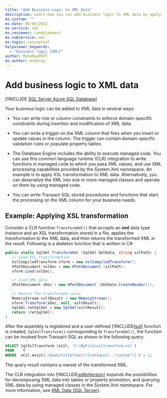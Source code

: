 ```yaml
---
title: "Add Business Logic to XML Data"
description: Learn how you can add business logic to XML data by applying XSL transformations, using domain-specific constraints on data, or by triggering validation rules.
ms.custom: ""
ms.date: 05/05/2022
ms.service: sql
ms.reviewer: randolphwest
ms.subservice: xml
ms.topic: conceptual
helpviewer_keywords:
  - "business logic [XML]"
author: MikeRayMSFT
ms.author: mikeray
---
```

# Add business logic to XML data

[!INCLUDE [SQL Server Azure SQL Database](../../includes/applies-to-version/sql-asdb.md)]

Your business logic can be added to XML data in several ways:

- You can write row or column constraints to enforce domain-specific constraints during insertion and modification of XML data.

- You can write a trigger on the XML column that fires when you insert or update values in the column. The trigger can contain domain-specific validation rules or populate property tables.

- The Database Engine includes the ability to execute managed code. You can use this common language runtime (CLR) integration to write functions in managed code to which you pass XML values, and use XML processing capabilities provided by the System.Xml namespace. An example is to apply XSL transformation to XML data. Alternatively, you can deserialize the XML into one or more managed classes and operate on them by using managed code.

- You can write Transact-SQL stored procedures and functions that start the processing on the XML column for your business needs.

## Example: Applying XSL transformation

Consider a CLR function `TransformXml()` that accepts an **xml** data type instance and an XSL transformation stored in a file, applies the transformation to the XML data, and then returns the transformed XML in the result. Following is a skeleton function that is written in C#:

```csharp
public static SqlXml TransformXml (SqlXml XmlData, string xslPath) {
   // Load XSL transformation
   XslCompiledTransform xform = new XslCompiledTransform();
   XPathDocument xslDoc = new XPathDocument (xslPath);
   xform.Load(xslDoc);

   // Load XML data
   XPathDocument xDoc = new XPathDocument (XmlData.CreateReader());

   // Return the transformed value
   MemoryStream xsltResult = new MemoryStream();
   xform.Transform(xDoc, null, xsltResult);
   SqlXml retSqlXml = new SqlXml(xsltResult);
   return (retSqlXml);
}
```

After the assembly is registered and a user-defined [!INCLUDE[tsql](../../includes/tsql-md.md)] function is created, `SqlXslTransform()` corresponding to `TransformXml()`, the function can be invoked from Transact-SQL as shown in the following query:

```sql
SELECT SqlXslTransform (xCol, 'C:\MyFile\xsltransform.xsl')
FROM    T
WHERE  xCol.exist('/book/title/text()[contains(.,"custom")]') = 1;
```

The query result contains a rowset of the transformed XML.

The CLR integration into [!INCLUDE[ssNoVersion](../../includes/ssnoversion-md.md)] expands the possibilities for decomposing XML data into tables or property promotion, and querying XML data by using managed classes in the System.Xml namespace. For more information, see [XML Data &#40;SQL Server&#41;](../../relational-databases/xml/xml-data-sql-server.md).

